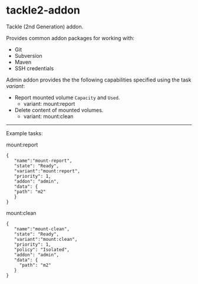# tackle2-addon
Tackle (2nd Generation) addon.

Provides common addon packages for working with:
- Git
- Subversion
- Maven
- SSH credentials

Admin addon provides the the following capabilities specified using
the task _variant_:
- Report mounted volume `Capacity` and `Used`.
  - variant: mount:report
- Delete content of mounted volumes.
  - variant: mount:clean

---

Example tasks:

mount:report
```
{
   "name":"mount-report",
   "state": "Ready",
   "variant":"mount:report",
   "priority": 1,
   "addon": "admin",
   "data": {
   "path": "m2"
   }
}
```

mount:clean
```
{
   "name":"mount-clean",
   "state": "Ready",
   "variant":"mount:clean",
   "priority": 1,
   "policy": "Isolated",
   "addon": "admin",
   "data": {
     "path": "m2"
   }
}
```

